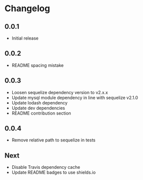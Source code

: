 # Changelog

## 0.0.1

* Initial release

## 0.0.2

* README spacing mistake

## 0.0.3

* Loosen sequelize dependency version to v2.x.x
* Update mysql module dependency in line with sequelize v2.1.0
* Update lodash dependency
* Update dev dependencies
* README contribution section

## 0.0.4

* Remove relative path to sequelize in tests

## Next

* Disable Travis dependency cache
* Update README badges to use shields.io
